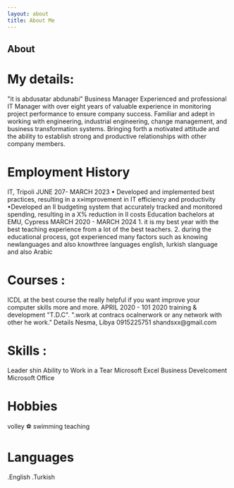 ```yaml
---
layout: about
title: About Me
---
```


## About
<h1>My details:</h1>
"it is abdusatar abdunabi"
Business Manager
Experienced and professional IT Manager with over eight years of valuable experience in monitoring project performance to ensure company success. Familiar and adept in working with engineering, industrial engineering, change management, and business transformation systems. Bringing forth a motivated attitude and the ability to establish strong and productive relationships with other company members.
<h1>Employment History</h1>
IT, Tripoli
JUNE 207- MARCH 2023
• Developed and implemented best practices, resulting in a x»improvement in IT efficiency and productivity
•Developed an Il budgeting system that accurately tracked and monitored spending, resulting in a X% reduction in Il costs
Education
bachelors at EMU, Cypress
MARCH 2020 - MARCH 2024
1. it is my best year with the best teaching experience from a lot of the best teachers.
2. during the educational process, got experienced many factors such as knowing newlanguages and also knowthree languages english, lurkish slanguage and
also Arabic
<h1>Courses :</h1>
ICDL at the best course the really helpful if you want improve your
computer skills more and more.
APRIL 2020 - 101 2020
training & development "T.D.C".
".work at contracs ocalnerwork or any network with other he work."
Details
Nesma, Libya
0915225751
shandsxx@gmail.com
<h1>Skills :</h1>
Leader shin
Ability to Work in a Tear
Microsoft Excel
Business Develcoment
Microsoft Office

<h1>Hobbies</h1>
volley ⚽ 
 swimming
teaching
<h1>Languages</h1>
.English
.Turkish

